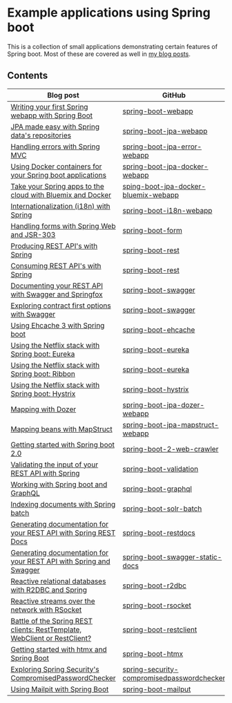 # Example applications using Spring boot

This is a collection of small applications demonstrating certain features of Spring boot. Most of these are covered as well in [my blog posts](https://dimitri.codes/tag/spring-boot/).

## Contents

| Blog post                                                    | GitHub                                                       |
| ------------------------------------------------------------ | ------------------------------------------------------------ |
| [Writing your first Spring webapp with Spring Boot](https://dimitri.codes/spring-webapp/) | [spring-boot-webapp](https://github.com/g00glen00b/spring-samples/tree/master/spring-boot-webapp) |
| [JPA made easy with Spring data's repositories](https://dimitri.codes/spring-data-jpa/) | [spring-boot-jpa-webapp](https://github.com/g00glen00b/spring-samples/tree/master/spring-boot-jpa-webapp) |
| [Handling errors with Spring MVC](https://dimitri.codes/handling-errors-with-spring-mvc/) | [spring-boot-jpa-error-webapp](https://github.com/g00glen00b/spring-samples/tree/master/spring-boot-jpa-error-webapp) |
| [Using Docker containers for your Spring boot applications](https://dimitri.codes/docker-spring-boot/) | [spring-boot-jpa-docker-webapp](https://github.com/g00glen00b/spring-samples/tree/master/spring-boot-jpa-docker-webapp) |
| [Take your Spring apps to the cloud with Bluemix and Docker](https://dimitri.codes/docker-containers-on-bluemix/) | [sping-boot-jpa-docker-bluemix-webapp](https://github.com/g00glen00b/spring-samples/tree/master/spring-boot-jpa-docker-bluemix-webapp) |
| [Internationalization (i18n) with Spring](https://dimitri.codes/spring-internationalization-i18n/) | [spring-boot-i18n-webapp](https://github.com/g00glen00b/spring-samples/tree/master/spring-boot-i18n-webapp) |
| [Handling forms with Spring Web and JSR-303](https://dimitri.codes/spring-form-validation/) | [spring-boot-form](https://github.com/g00glen00b/spring-samples/tree/master/spring-boot-form) |
| [Producing REST API's with Spring](https://dimitri.codes/producing-rest-apis-with-spring/) | [spring-boot-rest](https://github.com/g00glen00b/spring-samples/tree/master/spring-boot-rest) |
| [Consuming REST API's with Spring](https://dimitri.codes/consuming-rest-apis-with-spring/) | [spring-boot-rest](https://github.com/g00glen00b/spring-samples/tree/master/spring-boot-rest) |
| [Documenting your REST API with Swagger and Springfox](https://dimitri.codes/documenting-rest-api-swagger-springfox/) | [spring-boot-swagger](https://github.com/g00glen00b/spring-samples/tree/master/spring-boot-swagger) |
| [Exploring contract first options with Swagger](https://dimitri.codes/exploring-contract-first-options-swagger/) | [spring-boot-swagger](https://github.com/g00glen00b/spring-samples/tree/master/spring-boot-swagger) |
| [Using Ehcache 3 with Spring boot](https://dimitri.codes/spring-boot-cache-ehcache/) | [spring-boot-ehcache](https://github.com/g00glen00b/spring-samples/tree/master/spring-boot-ehcache) |
| [Using the Netflix stack with Spring boot: Eureka](https://dimitri.codes/using-the-netflix-stack-with-spring-boot-eureka/) | [spring-boot-eureka](https://github.com/g00glen00b/spring-samples/tree/master/spring-boot-eureka) |
| [Using the Netflix stack with Spring boot: Ribbon](https://dimitri.codes/using-netflix-stack-spring-boot-ribbon/) | [spring-boot-eureka](https://github.com/g00glen00b/spring-samples/tree/master/spring-boot-eureka) |
| [Using the Netflix stack with Spring boot: Hystrix](https://dimitri.codes/spring-boot-netflix-hystrix/) | [spring-boot-hystrix](https://github.com/g00glen00b/spring-samples/tree/master/spring-boot-hystrix) |
| [Mapping with Dozer](https://dimitri.codes/mapping-with-dozer/)  | [spring-boot-jpa-dozer-webapp](https://github.com/g00glen00b/spring-samples/tree/master/spring-boot-jpa-dozer-webapp) |
| [Mapping beans with MapStruct](https://dimitri.codes/mapstruct/) | [spring-boot-jpa-mapstruct-webapp](https://github.com/g00glen00b/spring-samples/tree/master/spring-boot-jpa-mapstruct-webapp) |
| [Getting started with Spring boot 2.0](https://dimitri.codes/getting-started-spring-boot-2/) | [spring-boot-2-web-crawler](https://github.com/g00glen00b/spring-samples/tree/master/spring-boot-2-web-crawler) |
| [Validating the input of your REST API with Spring](https://dimitri.codes/validating-the-input-of-your-rest-api-with-spring) | [spring-boot-validation](https://github.com/g00glen00b/spring-samples/tree/master/spring-boot-validation) |
| [Working with Spring boot and GraphQL](https://dimitri.codes/graphql-spring-boot) | [spring-boot-graphql](https://github.com/g00glen00b/spring-samples/tree/master/spring-boot-graphql) |
| [Indexing documents with Spring batch](https://github.com/g00glen00b/spring-samples/tree/master/spring-boot-solr-batch) | [spring-boot-solr-batch](https://github.com/g00glen00b/spring-samples/tree/master/spring-boot-solr-batch) |
| [Generating documentation for your REST API with Spring REST Docs](https://dimitri.codes/spring-rest-docs) | [spring-boot-restdocs](https://github.com/g00glen00b/spring-samples/tree/master/spring-boot-restdocs) |
| [Generating documentation for your REST API with Spring and Swagger](https://dimitri.codes/generating-static-documentation-swagger) | [spring-boot-swagger-static-docs](https://github.com/g00glen00b/spring-samples/tree/master/spring-boot-swagger-static-docs) |
| [Reactive relational databases with R2DBC and Spring](https://dimitri.codes/reactive-relational-databases-r2dbc-spring) | [spring-boot-r2dbc](https://github.com/g00glen00b/spring-samples/tree/master/spring-boot-r2dbc) |
| [Reactive streams over the network with RSocket](https://dimitri.codes/reactive-streams-rsocket) | [spring-boot-rsocket](https://github.com/g00glen00b/spring-samples/tree/master/spring-boot-rsocket) |
| [Battle of the Spring REST clients: RestTemplate, WebClient or RestClient?](https://dimitri.codes/resttemplate-or-webclient) | [spring-boot-restclient](https://github.com/g00glen00b/spring-samples/tree/master/spring-boot-restclient)
| [Getting started with htmx and Spring Boot](https://dimitri.codes/spring-boot-htmx-intro) | [spring-boot-htmx](https://github.com/g00glen00b/spring-samples/tree/master/spring-boot-htmx)
| [Exploring Spring Security's CompromisedPasswordChecker](https://dimitri.codes/spring-security-compromisedpasswordchecker) | [spring-security-compromisedpasswordchecker](https://github.com/g00glen00b/spring-samples/tree/master/spring-security-compromisedpasswordchecker)
| [Using Mailpit with Spring Boot](https://dimitri.codes/spring-boot-mailpit) | [spring-boot-mailput](https://github.com/g00glen00b/spring-samples/tree/master/spring-boot-mailpit)
